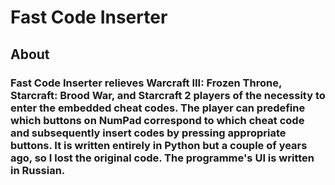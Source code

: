 # Fast Code Inserter
## About
### Fast Code Inserter relieves **Warcraft III: Frozen Throne**, **Starcraft: Brood War**, and **Starcraft 2** players of the necessity to enter the embedded cheat codes. The player can predefine which buttons on NumPad correspond to which cheat code and subsequently insert codes by pressing appropriate buttons. It is written entirely in **Python** but a couple of years ago, so I lost the original code. The programme's UI is written in Russian.
